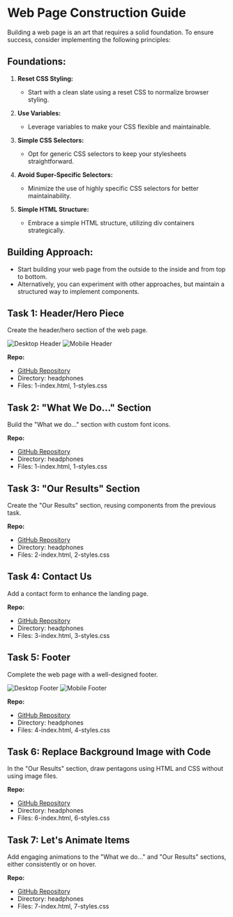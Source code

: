 # Web Page Construction Guide

Building a web page is an art that requires a solid foundation. To ensure success, consider implementing the following principles:

## Foundations:

1. **Reset CSS Styling:**
   - Start with a clean slate using a reset CSS to normalize browser styling.

2. **Use Variables:**
   - Leverage variables to make your CSS flexible and maintainable.

3. **Simple CSS Selectors:**
   - Opt for generic CSS selectors to keep your stylesheets straightforward.

4. **Avoid Super-Specific Selectors:**
   - Minimize the use of highly specific CSS selectors for better maintainability.

5. **Simple HTML Structure:**
   - Embrace a simple HTML structure, utilizing div containers strategically.

## Building Approach:

- Start building your web page from the outside to the inside and from top to bottom.
- Alternatively, you can experiment with other approaches, but maintain a structured way to implement components.

## Task 1: Header/Hero Piece

Create the header/hero section of the web page.

![Desktop Header](images/desktop_header.png)
![Mobile Header](images/mobile_header.png)

**Repo:**
- [GitHub Repository](https://github.com/username/alx_html_css)
- Directory: headphones
- Files: 1-index.html, 1-styles.css



## Task 2: "What We Do..." Section

Build the "What we do..." section with custom font icons.

**Repo:**
- [GitHub Repository](https://github.com/username/alx_html_css)
- Directory: headphones
- Files: 1-index.html, 1-styles.css



## Task 3: "Our Results" Section

Create the "Our Results" section, reusing components from the previous task.

**Repo:**
- [GitHub Repository](https://github.com/username/alx_html_css)
- Directory: headphones
- Files: 2-index.html, 2-styles.css



## Task 4: Contact Us

Add a contact form to enhance the landing page.

**Repo:**
- [GitHub Repository](https://github.com/username/alx_html_css)
- Directory: headphones
- Files: 3-index.html, 3-styles.css



## Task 5: Footer

Complete the web page with a well-designed footer.

![Desktop Footer](images/desktop_footer.png)
![Mobile Footer](images/mobile_footer.png)

**Repo:**
- [GitHub Repository](https://github.com/username/alx_html_css)
- Directory: headphones
- Files: 4-index.html, 4-styles.css



## Task 6: Replace Background Image with Code

In the "Our Results" section, draw pentagons using HTML and CSS without using image files.

**Repo:**
- [GitHub Repository](https://github.com/username/alx_html_css)
- Directory: headphones
- Files: 6-index.html, 6-styles.css



## Task 7: Let's Animate Items

Add engaging animations to the "What we do..." and "Our Results" sections, either consistently or on hover.

**Repo:**
- [GitHub Repository](https://github.com/username/alx_html_css)
- Directory: headphones
- Files: 7-index.html, 7-styles.css



